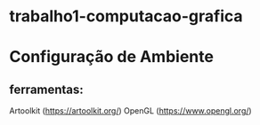 # trabalho1-computacao-grafica

# Configuração de Ambiente
## ferramentas:

Artoolkit (https://artoolkit.org/)
OpenGL (https://www.opengl.org/)
